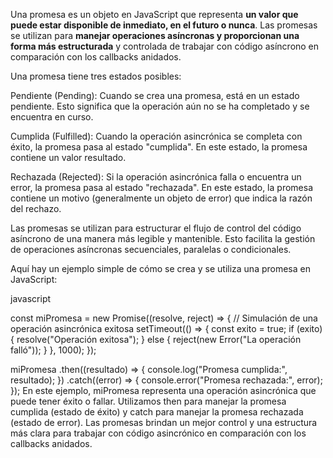 Una promesa es un objeto en JavaScript que representa **un valor que puede estar disponible de inmediato, en el futuro o nunca**. Las promesas se utilizan para **manejar operaciones asíncronas y proporcionan una forma más estructurada** y controlada de trabajar con código asíncrono en comparación con los callbacks anidados.

Una promesa tiene tres estados posibles:

Pendiente (Pending): Cuando se crea una promesa, está en un estado pendiente. Esto significa que la operación aún no se ha completado y se encuentra en curso.

Cumplida (Fulfilled): Cuando la operación asincrónica se completa con éxito, la promesa pasa al estado "cumplida". En este estado, la promesa contiene un valor resultado.

Rechazada (Rejected): Si la operación asincrónica falla o encuentra un error, la promesa pasa al estado "rechazada". En este estado, la promesa contiene un motivo (generalmente un objeto de error) que indica la razón del rechazo.

Las promesas se utilizan para estructurar el flujo de control del código asíncrono de una manera más legible y mantenible. Esto facilita la gestión de operaciones asíncronas secuenciales, paralelas o condicionales.

Aquí hay un ejemplo simple de cómo se crea y se utiliza una promesa en JavaScript:

javascript

const miPromesa = new Promise((resolve, reject) => {
  // Simulación de una operación asincrónica exitosa
  setTimeout(() => {
    const exito = true;
    if (exito) {
      resolve("Operación exitosa");
    } else {
      reject(new Error("La operación falló"));
    }
  }, 1000);
});

miPromesa
  .then((resultado) => {
    console.log("Promesa cumplida:", resultado);
  })
  .catch((error) => {
    console.error("Promesa rechazada:", error);
  });
En este ejemplo, miPromesa representa una operación asincrónica que puede tener éxito o fallar. Utilizamos then para manejar la promesa cumplida (estado de éxito) y catch para manejar la promesa rechazada (estado de error). Las promesas brindan un mejor control y una estructura más clara para trabajar con código asincrónico en comparación con los callbacks anidados.
